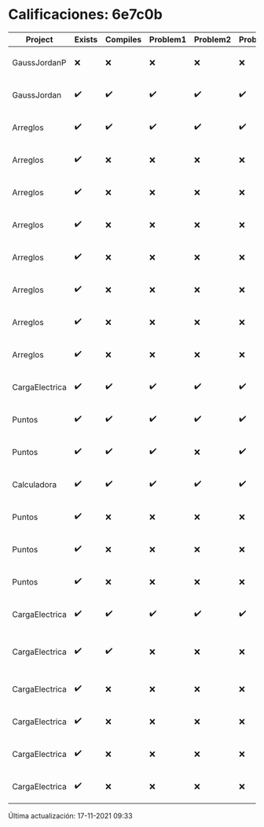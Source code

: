 # Calificaciones: 6e7c0b
|Project|Exists|Compiles|Problem1|Problem2|Problem3|Extra|CommitHash|CommitDate|CheckDate|Comments|DueDate|Grade|
|-|-|-|-|-|-|-|-|-|-|-|-|-|
|GaussJordanP|❌|❌|❌|❌|❌|❌|NA|NA|17-11-2021 09:33:21|No se encontró el archivo en PracticasComputacionI/GaussJordanP/GaussJordanP.py|19-11-2021 21:00:00|5.0|
|GaussJordan|✔️|✔️|✔️|✔️|✔️|✔️|9c4274ec533aa3465376e53c844789828650d68d|29-09-2021 11:19:55|01-10-2021 14:59:22|nan|01-10-2021 21:00:00|10.0|
|Arreglos|✔️|✔️|✔️|✔️|✔️|✔️|0f5d4f2a85dc6541b191ce1d9ccb93f3aaf3474b|24-09-2021 13:40:20|24-09-2021 14:32:42|nan|24-09-2021 21:00:00|10.0|
|Arreglos|✔️|❌|❌|❌|❌|❌|15cd993f0ebea633dcb13a8a009b860654df9fdb|24-09-2021 12:28:16|24-09-2021 13:39:57|Tu código no compila|24-09-2021 21:00:00|5.0|
|Arreglos|✔️|❌|❌|❌|❌|❌|913f8b50f747d9c694030ae47a884b0d529a26c0|23-09-2021 20:21:15|23-09-2021 20:30:56|Tu código no compila|24-09-2021 21:00:00|5.0|
|Arreglos|✔️|❌|❌|❌|❌|❌|0996e563d6e5b676c592cde29a14472ddf7844e1|23-09-2021 09:49:52|23-09-2021 11:26:44|Tu código no compila|24-09-2021 21:00:00|5.0|
|Arreglos|✔️|❌|❌|❌|❌|❌|407a1deb775c36433432e273f3b9435e0ee6eee7|23-09-2021 09:43:22|23-09-2021 09:46:39|Tu código no compila|24-09-2021 21:00:00|5.0|
|Arreglos|✔️|❌|❌|❌|❌|❌|94e6af903b4817e2d084f4dd20edc5bec219b483|22-09-2021 23:28:41|23-09-2021 01:35:29|Tu código no compila|24-09-2021 21:00:00|5.0|
|Arreglos|✔️|❌|❌|❌|❌|❌|b1e428e32e975c13ec3618916accc96b6dfc9020|21-09-2021 19:58:32|21-09-2021 20:24:49|Tu código no compila|24-09-2021 21:00:00|5.0|
|Arreglos|✔️|❌|❌|❌|❌|❌|9764619187dbf6901be7594d2b3b25d333c456a5|21-09-2021 19:20:00|21-09-2021 19:30:11|Tu código no compila|24-09-2021 21:00:00|5.0|
|CargaElectrica|✔️|✔️|✔️|✔️|✔️|❌|3c603d84cd982b016b03207b30fd381cfe45a63c|15-11-2021 23:15:41|16-11-2021 02:57:48|No calcula correctamente la carga de la molécula|08-11-2021 21:00:00|6.5|
|Puntos|✔️|✔️|✔️|✔️|✔️|✔️|5c3e203eb5fd6f113fb83346f166aa647530b503|15-10-2021 20:26:10|15-10-2021 21:27:00|nan|15-10-2021 21:00:00|10.0|
|Puntos|✔️|✔️|✔️|❌|✔️|❌|8b28c3bc39a6841440158bef637ec85a4c15f3c5|15-10-2021 15:03:49|15-10-2021 15:21:14|No aplica correctamente la rotación-No hace correctamente la rotación con ángulos negativos|15-10-2021 21:00:00|8.666666666666668|
|Calculadora|✔️|✔️|✔️|✔️|✔️|✔️|9d50b67cd4307724bf64af0ee1a522510742eb35|15-09-2021 10:18:20|15-09-2021 12:51:11|nan|17-09-2021 21:00:00|10.0|
|Puntos|✔️|❌|❌|❌|❌|❌|499f5c56976b68d3581f388a0475ea095488394e|14-10-2021 23:00:50|14-10-2021 23:32:08|Tu código no compila|15-10-2021 21:00:00|5.0|
|Puntos|✔️|❌|❌|❌|❌|❌|f2d2d04d561b1465ab044bb47a57c0cf44ca1c78|14-10-2021 17:54:02|14-10-2021 18:12:55|Tu código no compila|15-10-2021 21:00:00|5.0|
|Puntos|✔️|❌|❌|❌|❌|❌|43eaee480255fd14c7cb7e52a768b10b7922e1bb|12-10-2021 23:35:19|12-10-2021 23:47:09|Tu código no compila|15-10-2021 21:00:00|5.0|
|CargaElectrica|✔️|✔️|✔️|✔️|✔️|❌|28af983e78d398cc1e19a7dfd385057ba7f16706|09-11-2021 04:40:53|09-11-2021 09:29:38|No calcula correctamente la carga de la molécula|08-11-2021 21:00:00|10.0|
|CargaElectrica|✔️|✔️|❌|❌|❌|❌|67ba0f42e34229ae533345371f2524ba83464a9f|09-11-2021 03:15:53|09-11-2021 03:20:17|No calcula correctamente la carga de la molécula-No calcula correctamente la carga de la molécula-No calcula correctamente la carga de la molécula-No calcula correctamente la carga de la molécula|08-11-2021 21:00:00|6.0|
|CargaElectrica|✔️|❌|❌|❌|❌|❌|4bd91848e0f35cee3a0e2fae4b0b0e873317f874|08-11-2021 20:26:25|08-11-2021 21:13:27|Tu código no compila|08-11-2021 21:00:00|5.0|
|CargaElectrica|✔️|❌|❌|❌|❌|❌|1c667d3af41988d204f60d76c8af4c20ee6760ae|07-11-2021 22:38:27|08-11-2021 02:53:10|Tu código no compila|08-11-2021 21:00:00|5.0|
|CargaElectrica|✔️|❌|❌|❌|❌|❌|8919f065e7123876ddea3465b15917198ad08c82|07-11-2021 15:54:54|07-11-2021 20:45:08|Tu código no compila|08-11-2021 21:00:00|5.0|
|CargaElectrica|✔️|❌|❌|❌|❌|❌|5239ab59ad5482d3d38cece099ca52dc11356e48|03-11-2021 11:26:49|03-11-2021 23:22:19|Tu código no compila|08-11-2021 21:00:00|5.0|

Última actualización: 17-11-2021 09:33